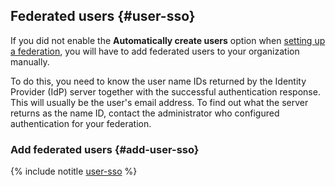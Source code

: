 ## Federated users {#user-sso}

If you did not enable the **Automatically create users** option when [setting up a federation](../../organization/concepts/add-federation.md#federation-usage), you will have to add federated users to your organization manually.

To do this, you need to know the user name IDs returned by the Identity Provider (IdP) server together with the successful authentication response. This will usually be the user's email address. To find out what the server returns as the name ID, contact the administrator who configured authentication for your federation.

### Add federated users {#add-user-sso}

{% include notitle [user-sso](add-user-sso.md) %}
